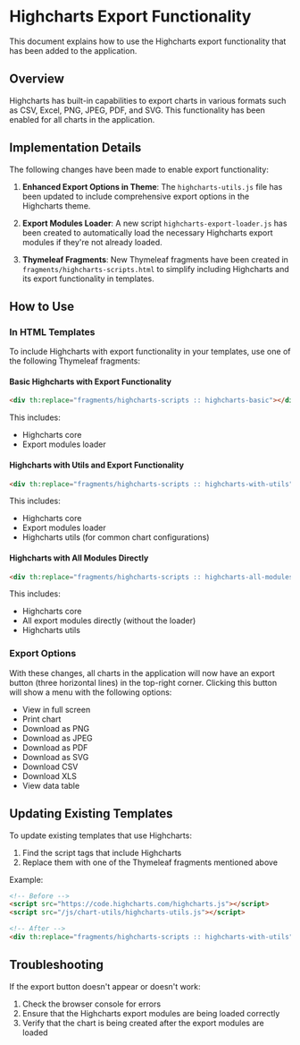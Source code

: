 # Highcharts Export Functionality

This document explains how to use the Highcharts export functionality that has been added to the application.

## Overview

Highcharts has built-in capabilities to export charts in various formats such as CSV, Excel, PNG, JPEG, PDF, and SVG. This functionality has been enabled for all charts in the application.

## Implementation Details

The following changes have been made to enable export functionality:

1. **Enhanced Export Options in Theme**: The `highcharts-utils.js` file has been updated to include comprehensive export options in the Highcharts theme.

2. **Export Modules Loader**: A new script `highcharts-export-loader.js` has been created to automatically load the necessary Highcharts export modules if they're not already loaded.

3. **Thymeleaf Fragments**: New Thymeleaf fragments have been created in `fragments/highcharts-scripts.html` to simplify including Highcharts and its export functionality in templates.

## How to Use

### In HTML Templates

To include Highcharts with export functionality in your templates, use one of the following Thymeleaf fragments:

#### Basic Highcharts with Export Functionality

```html
<div th:replace="fragments/highcharts-scripts :: highcharts-basic"></div>
```

This includes:
- Highcharts core
- Export modules loader

#### Highcharts with Utils and Export Functionality

```html
<div th:replace="fragments/highcharts-scripts :: highcharts-with-utils"></div>
```

This includes:
- Highcharts core
- Export modules loader
- Highcharts utils (for common chart configurations)

#### Highcharts with All Modules Directly

```html
<div th:replace="fragments/highcharts-scripts :: highcharts-all-modules"></div>
```

This includes:
- Highcharts core
- All export modules directly (without the loader)
- Highcharts utils

### Export Options

With these changes, all charts in the application will now have an export button (three horizontal lines) in the top-right corner. Clicking this button will show a menu with the following options:

- View in full screen
- Print chart
- Download as PNG
- Download as JPEG
- Download as PDF
- Download as SVG
- Download CSV
- Download XLS
- View data table

## Updating Existing Templates

To update existing templates that use Highcharts:

1. Find the script tags that include Highcharts
2. Replace them with one of the Thymeleaf fragments mentioned above

Example:

```html
<!-- Before -->
<script src="https://code.highcharts.com/highcharts.js"></script>
<script src="/js/chart-utils/highcharts-utils.js"></script>

<!-- After -->
<div th:replace="fragments/highcharts-scripts :: highcharts-with-utils"></div>
```

## Troubleshooting

If the export button doesn't appear or doesn't work:

1. Check the browser console for errors
2. Ensure that the Highcharts export modules are being loaded correctly
3. Verify that the chart is being created after the export modules are loaded